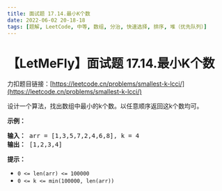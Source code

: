 ```yaml
---
title: 面试题 17.14.最小K个数
date: 2022-06-02 20-18-18
tags: [题解, LeetCode, 中等, 数组, 分治, 快速选择, 排序, 堆（优先队列）]
---
```


# 【LetMeFly】面试题 17.14.最小K个数

力扣题目链接：[https://leetcode.cn/problems/smallest-k-lcci/](https://leetcode.cn/problems/smallest-k-lcci/)

<p>设计一个算法，找出数组中最小的k个数。以任意顺序返回这k个数均可。</p>

<p><strong>示例：</strong></p>

<pre><strong>输入：</strong> arr = [1,3,5,7,2,4,6,8], k = 4
<strong>输出：</strong> [1,2,3,4]
</pre>

<p><strong>提示：</strong></p>

<ul>
	<li><code>0 &lt;= len(arr) &lt;= 100000</code></li>
	<li><code>0 &lt;= k &lt;= min(100000, len(arr))</code></li>
</ul>


    
